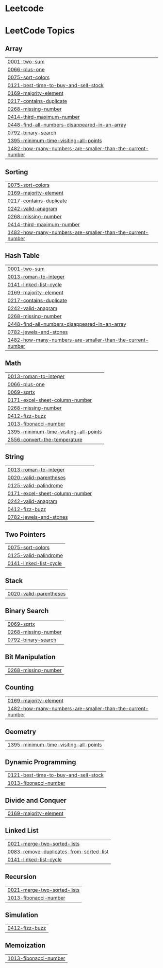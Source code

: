 # Leetcode
<!---LeetCode Topics Start-->
# LeetCode Topics
## Array
|  |
| ------- |
| [0001-two-sum](https://github.com/PrathyushaBatchalakuri/Leetcode/tree/master/0001-two-sum) |
| [0066-plus-one](https://github.com/PrathyushaBatchalakuri/Leetcode/tree/master/0066-plus-one) |
| [0075-sort-colors](https://github.com/PrathyushaBatchalakuri/Leetcode/tree/master/0075-sort-colors) |
| [0121-best-time-to-buy-and-sell-stock](https://github.com/PrathyushaBatchalakuri/Leetcode/tree/master/0121-best-time-to-buy-and-sell-stock) |
| [0169-majority-element](https://github.com/PrathyushaBatchalakuri/Leetcode/tree/master/0169-majority-element) |
| [0217-contains-duplicate](https://github.com/PrathyushaBatchalakuri/Leetcode/tree/master/0217-contains-duplicate) |
| [0268-missing-number](https://github.com/PrathyushaBatchalakuri/Leetcode/tree/master/0268-missing-number) |
| [0414-third-maximum-number](https://github.com/PrathyushaBatchalakuri/Leetcode/tree/master/0414-third-maximum-number) |
| [0448-find-all-numbers-disappeared-in-an-array](https://github.com/PrathyushaBatchalakuri/Leetcode/tree/master/0448-find-all-numbers-disappeared-in-an-array) |
| [0792-binary-search](https://github.com/PrathyushaBatchalakuri/Leetcode/tree/master/0792-binary-search) |
| [1395-minimum-time-visiting-all-points](https://github.com/PrathyushaBatchalakuri/Leetcode/tree/master/1395-minimum-time-visiting-all-points) |
| [1482-how-many-numbers-are-smaller-than-the-current-number](https://github.com/PrathyushaBatchalakuri/Leetcode/tree/master/1482-how-many-numbers-are-smaller-than-the-current-number) |
## Sorting
|  |
| ------- |
| [0075-sort-colors](https://github.com/PrathyushaBatchalakuri/Leetcode/tree/master/0075-sort-colors) |
| [0169-majority-element](https://github.com/PrathyushaBatchalakuri/Leetcode/tree/master/0169-majority-element) |
| [0217-contains-duplicate](https://github.com/PrathyushaBatchalakuri/Leetcode/tree/master/0217-contains-duplicate) |
| [0242-valid-anagram](https://github.com/PrathyushaBatchalakuri/Leetcode/tree/master/0242-valid-anagram) |
| [0268-missing-number](https://github.com/PrathyushaBatchalakuri/Leetcode/tree/master/0268-missing-number) |
| [0414-third-maximum-number](https://github.com/PrathyushaBatchalakuri/Leetcode/tree/master/0414-third-maximum-number) |
| [1482-how-many-numbers-are-smaller-than-the-current-number](https://github.com/PrathyushaBatchalakuri/Leetcode/tree/master/1482-how-many-numbers-are-smaller-than-the-current-number) |
## Hash Table
|  |
| ------- |
| [0001-two-sum](https://github.com/PrathyushaBatchalakuri/Leetcode/tree/master/0001-two-sum) |
| [0013-roman-to-integer](https://github.com/PrathyushaBatchalakuri/Leetcode/tree/master/0013-roman-to-integer) |
| [0141-linked-list-cycle](https://github.com/PrathyushaBatchalakuri/Leetcode/tree/master/0141-linked-list-cycle) |
| [0169-majority-element](https://github.com/PrathyushaBatchalakuri/Leetcode/tree/master/0169-majority-element) |
| [0217-contains-duplicate](https://github.com/PrathyushaBatchalakuri/Leetcode/tree/master/0217-contains-duplicate) |
| [0242-valid-anagram](https://github.com/PrathyushaBatchalakuri/Leetcode/tree/master/0242-valid-anagram) |
| [0268-missing-number](https://github.com/PrathyushaBatchalakuri/Leetcode/tree/master/0268-missing-number) |
| [0448-find-all-numbers-disappeared-in-an-array](https://github.com/PrathyushaBatchalakuri/Leetcode/tree/master/0448-find-all-numbers-disappeared-in-an-array) |
| [0782-jewels-and-stones](https://github.com/PrathyushaBatchalakuri/Leetcode/tree/master/0782-jewels-and-stones) |
| [1482-how-many-numbers-are-smaller-than-the-current-number](https://github.com/PrathyushaBatchalakuri/Leetcode/tree/master/1482-how-many-numbers-are-smaller-than-the-current-number) |
## Math
|  |
| ------- |
| [0013-roman-to-integer](https://github.com/PrathyushaBatchalakuri/Leetcode/tree/master/0013-roman-to-integer) |
| [0066-plus-one](https://github.com/PrathyushaBatchalakuri/Leetcode/tree/master/0066-plus-one) |
| [0069-sqrtx](https://github.com/PrathyushaBatchalakuri/Leetcode/tree/master/0069-sqrtx) |
| [0171-excel-sheet-column-number](https://github.com/PrathyushaBatchalakuri/Leetcode/tree/master/0171-excel-sheet-column-number) |
| [0268-missing-number](https://github.com/PrathyushaBatchalakuri/Leetcode/tree/master/0268-missing-number) |
| [0412-fizz-buzz](https://github.com/PrathyushaBatchalakuri/Leetcode/tree/master/0412-fizz-buzz) |
| [1013-fibonacci-number](https://github.com/PrathyushaBatchalakuri/Leetcode/tree/master/1013-fibonacci-number) |
| [1395-minimum-time-visiting-all-points](https://github.com/PrathyushaBatchalakuri/Leetcode/tree/master/1395-minimum-time-visiting-all-points) |
| [2556-convert-the-temperature](https://github.com/PrathyushaBatchalakuri/Leetcode/tree/master/2556-convert-the-temperature) |
## String
|  |
| ------- |
| [0013-roman-to-integer](https://github.com/PrathyushaBatchalakuri/Leetcode/tree/master/0013-roman-to-integer) |
| [0020-valid-parentheses](https://github.com/PrathyushaBatchalakuri/Leetcode/tree/master/0020-valid-parentheses) |
| [0125-valid-palindrome](https://github.com/PrathyushaBatchalakuri/Leetcode/tree/master/0125-valid-palindrome) |
| [0171-excel-sheet-column-number](https://github.com/PrathyushaBatchalakuri/Leetcode/tree/master/0171-excel-sheet-column-number) |
| [0242-valid-anagram](https://github.com/PrathyushaBatchalakuri/Leetcode/tree/master/0242-valid-anagram) |
| [0412-fizz-buzz](https://github.com/PrathyushaBatchalakuri/Leetcode/tree/master/0412-fizz-buzz) |
| [0782-jewels-and-stones](https://github.com/PrathyushaBatchalakuri/Leetcode/tree/master/0782-jewels-and-stones) |
## Two Pointers
|  |
| ------- |
| [0075-sort-colors](https://github.com/PrathyushaBatchalakuri/Leetcode/tree/master/0075-sort-colors) |
| [0125-valid-palindrome](https://github.com/PrathyushaBatchalakuri/Leetcode/tree/master/0125-valid-palindrome) |
| [0141-linked-list-cycle](https://github.com/PrathyushaBatchalakuri/Leetcode/tree/master/0141-linked-list-cycle) |
## Stack
|  |
| ------- |
| [0020-valid-parentheses](https://github.com/PrathyushaBatchalakuri/Leetcode/tree/master/0020-valid-parentheses) |
## Binary Search
|  |
| ------- |
| [0069-sqrtx](https://github.com/PrathyushaBatchalakuri/Leetcode/tree/master/0069-sqrtx) |
| [0268-missing-number](https://github.com/PrathyushaBatchalakuri/Leetcode/tree/master/0268-missing-number) |
| [0792-binary-search](https://github.com/PrathyushaBatchalakuri/Leetcode/tree/master/0792-binary-search) |
## Bit Manipulation
|  |
| ------- |
| [0268-missing-number](https://github.com/PrathyushaBatchalakuri/Leetcode/tree/master/0268-missing-number) |
## Counting
|  |
| ------- |
| [0169-majority-element](https://github.com/PrathyushaBatchalakuri/Leetcode/tree/master/0169-majority-element) |
| [1482-how-many-numbers-are-smaller-than-the-current-number](https://github.com/PrathyushaBatchalakuri/Leetcode/tree/master/1482-how-many-numbers-are-smaller-than-the-current-number) |
## Geometry
|  |
| ------- |
| [1395-minimum-time-visiting-all-points](https://github.com/PrathyushaBatchalakuri/Leetcode/tree/master/1395-minimum-time-visiting-all-points) |
## Dynamic Programming
|  |
| ------- |
| [0121-best-time-to-buy-and-sell-stock](https://github.com/PrathyushaBatchalakuri/Leetcode/tree/master/0121-best-time-to-buy-and-sell-stock) |
| [1013-fibonacci-number](https://github.com/PrathyushaBatchalakuri/Leetcode/tree/master/1013-fibonacci-number) |
## Divide and Conquer
|  |
| ------- |
| [0169-majority-element](https://github.com/PrathyushaBatchalakuri/Leetcode/tree/master/0169-majority-element) |
## Linked List
|  |
| ------- |
| [0021-merge-two-sorted-lists](https://github.com/PrathyushaBatchalakuri/Leetcode/tree/master/0021-merge-two-sorted-lists) |
| [0083-remove-duplicates-from-sorted-list](https://github.com/PrathyushaBatchalakuri/Leetcode/tree/master/0083-remove-duplicates-from-sorted-list) |
| [0141-linked-list-cycle](https://github.com/PrathyushaBatchalakuri/Leetcode/tree/master/0141-linked-list-cycle) |
## Recursion
|  |
| ------- |
| [0021-merge-two-sorted-lists](https://github.com/PrathyushaBatchalakuri/Leetcode/tree/master/0021-merge-two-sorted-lists) |
| [1013-fibonacci-number](https://github.com/PrathyushaBatchalakuri/Leetcode/tree/master/1013-fibonacci-number) |
## Simulation
|  |
| ------- |
| [0412-fizz-buzz](https://github.com/PrathyushaBatchalakuri/Leetcode/tree/master/0412-fizz-buzz) |
## Memoization
|  |
| ------- |
| [1013-fibonacci-number](https://github.com/PrathyushaBatchalakuri/Leetcode/tree/master/1013-fibonacci-number) |
<!---LeetCode Topics End-->